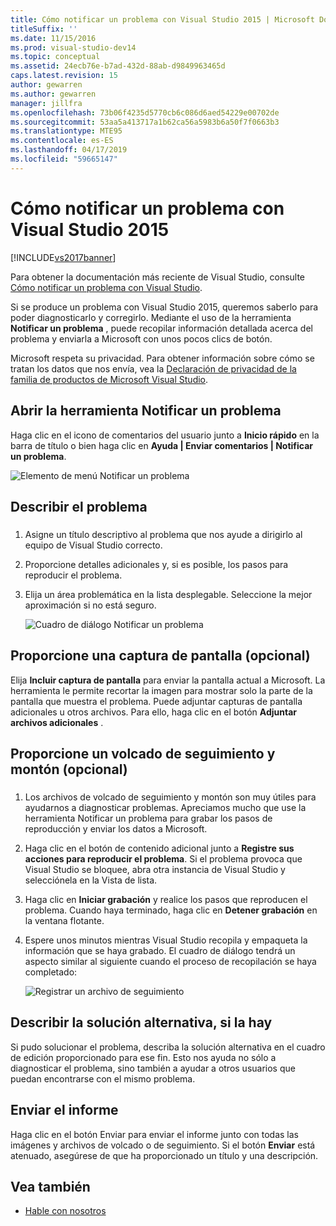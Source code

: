 ```yaml
---
title: Cómo notificar un problema con Visual Studio 2015 | Microsoft Docs
titleSuffix: ''
ms.date: 11/15/2016
ms.prod: visual-studio-dev14
ms.topic: conceptual
ms.assetid: 24ecb76e-b7ad-432d-88ab-d9849963465d
caps.latest.revision: 15
author: gewarren
ms.author: gewarren
manager: jillfra
ms.openlocfilehash: 73b06f4235d5770cb6c086d6aed54229e00702de
ms.sourcegitcommit: 53aa5a413717a1b62ca56a5983b6a50f7f0663b3
ms.translationtype: MTE95
ms.contentlocale: es-ES
ms.lasthandoff: 04/17/2019
ms.locfileid: "59665147"
---
```

# <a name="how-to-report-a-problem-with-visual-studio-2015"></a>Cómo notificar un problema con Visual Studio 2015
[!INCLUDE[vs2017banner](../includes/vs2017banner.md)]

Para obtener la documentación más reciente de Visual Studio, consulte [Cómo notificar un problema con Visual Studio](/visualstudio/ide/how-to-report-a-problem-with-visual-studio).

Si se produce un problema con Visual Studio 2015, queremos saberlo para poder diagnosticarlo y corregirlo.  Mediante el uso de la herramienta **Notificar un problema** , puede recopilar información detallada acerca del problema y enviarla a Microsoft con unos pocos clics de botón.

Microsoft respeta su privacidad. Para obtener información sobre cómo se tratan los datos que nos envía, vea la [Declaración de privacidad de la familia de productos de Microsoft Visual Studio](https://www.visualstudio.com/dn948229).

## <a name="open-the-report-a-problem-tool"></a>Abrir la herramienta Notificar un problema

Haga clic en el icono de comentarios del usuario junto a **Inicio rápido** en la barra de título o bien haga clic en **Ayuda | Enviar comentarios | Notificar un problema**.

![Elemento de menú Notificar un problema](../ide/media/report-a-problem-menu-item.png "Elemento de menú Notificar un problema")

## <a name="describe-the-problem"></a>Describir el problema

###  <a name="describe_the_problem"></a>

1. Asigne un título descriptivo al problema que nos ayude a dirigirlo al equipo de Visual Studio correcto.

2. Proporcione detalles adicionales y, si es posible, los pasos para reproducir el problema.

3. Elija un área problemática en la lista desplegable. Seleccione la mejor aproximación si no está seguro.

   ![Cuadro de diálogo Notificar un problema](../ide/media/report-a-problem-dialog.png "Cuadro de diálogo Notificar un problema")

## <a name="provide-a-screenshot-optional"></a>Proporcione una captura de pantalla (opcional)

Elija **Incluir captura de pantalla** para enviar la pantalla actual a Microsoft. La herramienta le permite recortar la imagen para mostrar solo la parte de la pantalla que muestra el problema. Puede adjuntar capturas de pantalla adicionales u otros archivos. Para ello, haga clic en el botón **Adjuntar archivos adicionales** .

## <a name="provide-a-trace-and-heap-dump-optional"></a>Proporcione un volcado de seguimiento y montón (opcional)

###  <a name="provide_a_trace_and_heap_dump"></a>

1.  Los archivos de volcado de seguimiento y montón son muy útiles para ayudarnos a diagnosticar problemas.   Apreciamos mucho que use la herramienta Notificar un problema para grabar los pasos de reproducción y enviar los datos a Microsoft.

2.  Haga clic en el botón de contenido adicional junto a **Registre sus acciones para reproducir el problema**. Si el problema provoca que Visual Studio se bloquee, abra otra instancia de Visual Studio y selecciónela en la Vista de lista.

3.  Haga clic en **Iniciar grabación** y realice los pasos que reproducen el problema. Cuando haya terminado, haga clic en **Detener grabación** en la ventana flotante.

4.  Espere unos minutos mientras Visual Studio recopila y empaqueta la información que se haya grabado. El cuadro de diálogo tendrá un aspecto similar al siguiente cuando el proceso de recopilación se haya completado:

     ![Registrar un archivo de seguimiento](../ide/media/record-a-trace-file.png "Registrar un archivo de seguimiento")

## <a name="describe-the-workaround-if-there-is-one"></a>Describir la solución alternativa, si la hay

Si pudo solucionar el problema, describa la solución alternativa en el cuadro de edición proporcionado para ese fin. Esto nos ayuda no sólo a diagnosticar el problema, sino también a ayudar a otros usuarios que puedan encontrarse con el mismo problema.

## <a name="submit-the-report"></a>Enviar el informe

Haga clic en el botón Enviar para enviar el informe junto con todas las imágenes y archivos de volcado o de seguimiento. Si el botón **Enviar** está atenuado, asegúrese de que ha proporcionado un título y una descripción.

## <a name="see-also"></a>Vea también

- [Hable con nosotros](../ide/talk-to-us.md)
